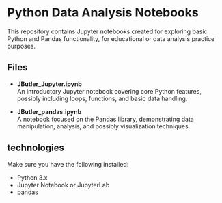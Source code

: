 # Python Data Analysis Notebooks

This repository contains Jupyter notebooks created for exploring basic Python and Pandas functionality, for educational or data analysis practice purposes.

## Files

- **JButler_Jupyter.ipynb**  
  An introductory Jupyter notebook covering core Python features, possibly including loops, functions, and basic data handling.

- **JButler_pandas.ipynb**  
  A notebook focused on the Pandas library, demonstrating data manipulation, analysis, and possibly visualization techniques.

## technologies

Make sure you have the following installed:

- Python 3.x
- Jupyter Notebook or JupyterLab
- pandas


